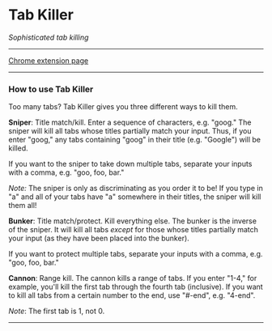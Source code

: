 # Tab Killer

*Sophisticated tab killing*

- - -

[Chrome extension page](https://chrome.google.com/webstore/detail/jjfclhcimohfdhjbcbgjnphiieebicbp?hl=en-US&gl=US)

- - -

### How to use Tab Killer

Too many tabs? Tab Killer gives you three different ways to kill them. 

**Sniper**: Title match/kill. 
Enter a sequence of characters, e.g. "goog." The sniper will kill all tabs whose titles partially match your input. Thus, if you enter "goog," any tabs containing "goog" in their title (e.g. "Google") will be killed. 

If you want to the sniper to take down multiple tabs, separate your inputs with a comma, e.g. "goo, foo, bar."

*Note:* The sniper is only as discriminating as you order it to be! If you type in "a" and all of your tabs have "a" somewhere in their titles, the sniper will kill them all!

**Bunker**: Title match/protect. Kill everything else. 
The bunker is the inverse of the sniper. It will kill all tabs *except* for those whose titles partially match your input (as they have been placed into the bunker).

If you want to protect multiple tabs, separate your inputs with a comma, e.g. "goo, foo, bar."

**Cannon**: Range kill.
The cannon kills a range of tabs. If you enter "1-4," for example, you'll kill the first tab through the fourth tab (inclusive).
If you want to kill all tabs from a certain number to the end, use "#-end", e.g. "4-end".

*Note*: The first tab is 1, not 0. 

- - -
